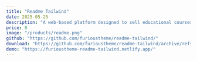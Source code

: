 ```yaml
---
title: "Readme Tailwind"
date: 2025-05-25
description: "A web-based platform designed to sell educational courses for children."
price: 0
image: "/products/readme.png"
github: "https://github.com/furioustheme/readme-tailwind/"
download: "https://github.com/furioustheme/readme-tailwind/archive/refs/heads/main.zip"
demo: "https://furioustheme-readme-tailwind.netlify.app/"
---
```

